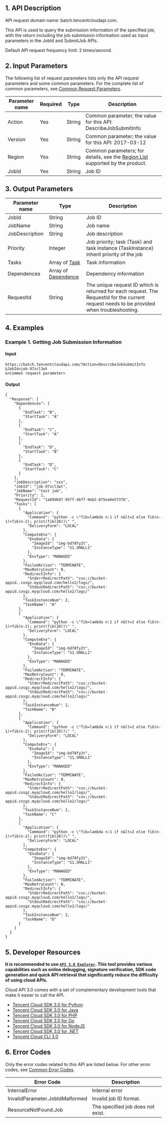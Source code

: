 ## 1. API Description

API request domain name: batch.tencentcloudapi.com.

This API is used to query the submission information of the specified job, with the return including the job submission information used as input parameters in the JobId and SubmitJob APIs.

Default API request frequency limit: 2 times/second.


## 2. Input Parameters

The following list of request parameters lists only the API request parameters and some common parameters. For the complete list of common parameters, see [Common Request Parameters](/document/api/599/30473).

| Parameter name | Required | Type | Description |
|---------|---------|---------|---------|
| Action | Yes | String | Common parameter; the value for this API: DescribeJobSubmitInfo |
| Version | Yes | String | Common parameter; the value for this API: 2017-03-12 |
| Region | Yes | String | Common parameters; for details, see the [Region List](/document/api/599/30473#.E5.9C.B0.E5.9F.9F.E5.88.97.E8.A1.A8) supported by the product. |
| JobId | Yes | String | Job ID |

## 3. Output Parameters

| Parameter name | Type | Description |
|---------|---------|---------|
| JobId | String | Job ID|
| JobName | String | Job name |
| JobDescription | String | Job description |
| Priority | Integer | Job priority; task (Task) and task instance (TaskInstance) inherit priority of the job |
| Tasks | Array of [Task](/document/api/599/30482#Task) | Task information |
| Dependences | Array of [Dependence](/document/api/599/30482#Dependence) | Dependency information |
| RequestId | String | The unique request ID which is returned for each request. The RequestId for the current request needs to be provided when troubleshooting. |

## 4. Examples

### Example 1. Getting Job Submission Information

#### Input

```
https://batch.tencentcloudapi.com/?Action=DescribeJobSubmitInfo
&JobId=job-97zcl3wt
&<Common request parameter>
```

#### Output

```
{
  "Response": {
    "Dependences": [
      {
        "EndTask": "B",
        "StartTask": "A"
      },
      {
        "EndTask": "C",
        "StartTask": "A"
      },
      {
        "EndTask": "D",
        "StartTask": "B"
      },
      {
        "EndTask": "D",
        "StartTask": "C"
      }
    ],
    "JobDescription": "xxx",
    "JobId": "job-97zcl3wt",
    "JobName": "test job",
    "Priority": 1,
    "RequestId": "1a69db97-95ff-4bf7-9eb2-875ea6e5737b",
    "Tasks": [
      {
        "Application": {
          "Command": "python -c \"fib=lambda n:1 if n&lt=2 else fib(n-1)+fib(n-2); print(fib(20))\" ",
          "DeliveryForm": "LOCAL"
        },
        "ComputeEnv": {
          "EnvData": {
            "ImageId": "img-bd78fy2t",
            "InstanceType": "S1.SMALL1"
          },
          "EnvType": "MANAGED"
        },
        "FailedAction": "TERMINATE",
        "MaxRetryCount": 0,
        "RedirectInfo": {
          "StderrRedirectPath": "cos://bucket-appid..cosgz.myqcloud.com/hello2/logs/",
          "StdoutRedirectPath": "cos://bucket-appid.cosgz.myqcloud.com/hello2/logs/"
        },
        "TaskInstanceNum": 2,
        "TaskName": "A"
      },
      {
        "Application": {
          "Command": "python -c \"fib=lambda n:1 if n&lt=2 else fib(n-1)+fib(n-2); print(fib(20))\" ",
          "DeliveryForm": "LOCAL"
        },
        "ComputeEnv": {
          "EnvData": {
            "ImageId": "img-bd78fy2t",
            "InstanceType": "S1.SMALL1"
          },
          "EnvType": "MANAGED"
        },
        "FailedAction": "TERMINATE",
        "MaxRetryCount": 0,
        "RedirectInfo": {
          "StderrRedirectPath": "cos://bucket-appid.cosgz.myqcloud.com/hello2/logs/",
          "StdoutRedirectPath": "cos://bucket-appid.cosgz.myqcloud.com/hello2/logs/"
        },
        "TaskInstanceNum": 2,
        "TaskName": "B"
      },
      {
        "Application": {
          "Command": "python -c \"fib=lambda n:1 if n&lt=2 else fib(n-1)+fib(n-2); print(fib(20))\" ",
          "DeliveryForm": "LOCAL"
        },
        "ComputeEnv": {
          "EnvData": {
            "ImageId": "img-bd78fy2t",
            "InstanceType": "S1.SMALL1"
          },
          "EnvType": "MANAGED"
        },
        "FailedAction": "TERMINATE",
        "MaxRetryCount": 0,
        "RedirectInfo": {
          "StderrRedirectPath": "cos://bucket-appid.cosgz.myqcloud.com/hello2/logs/",
          "StdoutRedirectPath": "cos://bucket-appid.cosgz.myqcloud.com/hello2/logs/"
        },
        "TaskInstanceNum": 2,
        "TaskName": "C"
      },
      {
        "Application": {
          "Command": "python -c \"fib=lambda n:1 if n&lt=2 else fib(n-1)+fib(n-2); print(fib(20))\" ",
          "DeliveryForm": "LOCAL"
        },
        "ComputeEnv": {
          "EnvData": {
            "ImageId": "img-bd78fy2t",
            "InstanceType": "S1.SMALL1"
          },
          "EnvType": "MANAGED"
        },
        "FailedAction": "TERMINATE",
        "MaxRetryCount": 0,
        "RedirectInfo": {
          "StderrRedirectPath": "cos://bucket-appid.cosgz.myqcloud.com/hello2/logs/",
          "StdoutRedirectPath": "cos://bucket-appid.cosgz.myqcloud.com/hello2/logs/"
        },
        "TaskInstanceNum": 2,
        "TaskName": "D"
      }
    ]
  }
}
```

## 5. Developer Resources

**It is recommended to use [`API 3.0 Explorer`](https://console.cloud.tencent.com/api/explorer). This tool provides various capabilities such as online debugging, signature verification, SDK code generation and quick API retrieval that significantly reduce the difficulty of using cloud APIs.**

Cloud API 3.0 comes with a set of complementary development tools that make it easier to call the API.

* [Tencent Cloud SDK 3.0 for Python](https://github.com/TencentCloud/tencentcloud-sdk-python)
* [Tencent Cloud SDK 3.0 for Java](https://github.com/TencentCloud/tencentcloud-sdk-java)
* [Tencent Cloud SDK 3.0 for PHP](https://github.com/TencentCloud/tencentcloud-sdk-php)
* [Tencent Cloud SDK 3.0 for Go](https://github.com/TencentCloud/tencentcloud-sdk-go)
* [Tencent Cloud SDK 3.0 for NodeJS](https://github.com/TencentCloud/tencentcloud-sdk-nodejs)
* [Tencent Cloud SDK 3.0 for .NET](https://github.com/TencentCloud/tencentcloud-sdk-dotnet)
* [Tencent Cloud CLI 3.0](https://cloud.tencent.com/document/product/440/6176)

## 6. Error Codes

Only the error codes related to this API are listed below. For other error codes, see [Common Error Codes](/document/api/599/30479#.E5.85.AC.E5.85.B1.E9.94.99.E8.AF.AF.E7.A0.81).

| Error Code | Description |
|---------|---------|
| InternalError | Internal error |
| InvalidParameter.JobIdMalformed | Invalid job ID format. |
| ResourceNotFound.Job | The specified job does not exist. |

